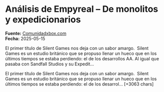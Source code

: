 # Análisis de Empyreal – De monolitos y expedicionarios

**Fuente:** [Comunidadxbox.com](https://comunidadxbox.com/analisis-de-empyreal-de-monolitos-y-expedicionarios/)  
**Fecha:** 2025-05-15

El primer título de Silent Games nos deja con un sabor amargo.  Silent Games es un estudio británico que se propuso llenar un hueco que en los últimos tiempos se estaba perdiendo: el de los desarrollos AA. Al igual que pasaba con Sandfall Studios y su Expedit…

El primer título de Silent Games nos deja con un sabor amargo. 
Silent Games es un estudio británico que se propuso llenar un hueco que en los últimos tiempos se estaba perdiendo: el de los desarrol… [+3063 chars]
